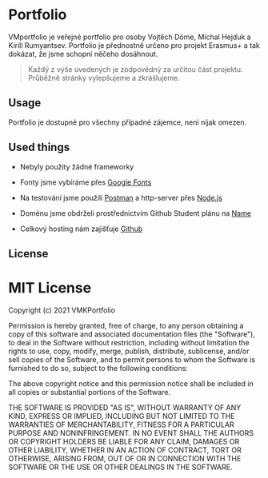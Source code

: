 # Portfolio

VMportfolio je veřejné portfolio pro osoby Vojtěch Döme, Michal Hejduk a Kirill Rumyantsev.
Portfolio je přednostně určeno pro projekt Erasmus+ a tak dokázat, že jsme schopní něčeho dosáhnout.
> Každý z výše uvedených je zodpovědný za určitou část projektu. Průběžně stránky vylepšujeme a zkrášlujeme.

## Usage

Portfolio je dostupné pro všechny případné zájemce, není nijak omezen.

## Used things

- Nebyly použity žádné frameworky

- Fonty jsme vybíráme přes [Google Fonts](https://fonts.googleapis.com/)

- Na testování jsme použili [Postman](https://web.postman.co/) a http-server přes [Node.js](https://nodejs.org/en/)

- Doménu jsme obdrželi prostřednictvím Github Student plánu na [Name](https://www.name.com/)

- Celkový hosting nám zajišťuje [Github](https://github.com/VMsite/vmsite.github.io)

## License
# MIT License

Copyright (c) 2021 VMKPortfolio

Permission is hereby granted, free of charge, to any person obtaining a copy
of this software and associated documentation files (the "Software"), to deal
in the Software without restriction, including without limitation the rights
to use, copy, modify, merge, publish, distribute, sublicense, and/or sell
copies of the Software, and to permit persons to whom the Software is
furnished to do so, subject to the following conditions:

The above copyright notice and this permission notice shall be included in all
copies or substantial portions of the Software.

THE SOFTWARE IS PROVIDED "AS IS", WITHOUT WARRANTY OF ANY KIND, EXPRESS OR
IMPLIED, INCLUDING BUT NOT LIMITED TO THE WARRANTIES OF MERCHANTABILITY,
FITNESS FOR A PARTICULAR PURPOSE AND NONINFRINGEMENT. IN NO EVENT SHALL THE
AUTHORS OR COPYRIGHT HOLDERS BE LIABLE FOR ANY CLAIM, DAMAGES OR OTHER
LIABILITY, WHETHER IN AN ACTION OF CONTRACT, TORT OR OTHERWISE, ARISING FROM,
OUT OF OR IN CONNECTION WITH THE SOFTWARE OR THE USE OR OTHER DEALINGS IN THE
SOFTWARE.
